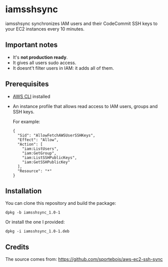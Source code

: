 # iamsshsync

iamsshsync synchronizes IAM users and their CodeCommit SSH keys to your EC2 instances every 10 minutes.

## Important notes

* It's **not production ready**.
* It gives all users sudo access.
* It doesnt't filter users in IAM: it adds all of them.

## Prerequisites

* [AWS CLI](https://aws.amazon.com/cli/) installed
* An instance profile that allows read access to IAM users, groups and SSH keys.

  For example:

  ```
  {
    "Sid": "AllowFetchAWSUserSSHKeys",
    "Effect": "Allow",
    "Action": [
      "iam:ListUsers",
      "iam:GetGroup",
      "iam:ListSSHPublicKeys",
      "iam:GetSSHPublicKey"
    ],
    "Resource": "*"
  }
  ```

## Installation

You can clone this repository and build the package:

```
dpkg -b iamsshsync_1.0-1
```

Or install the one I provided:

```
dpkg -i iamsshsync_1.0-1.deb
```

## Credits

The source comes from: https://github.com/sportebois/aws-ec2-ssh-sync
